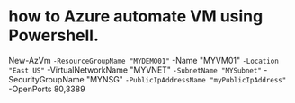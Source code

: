 # how to Azure automate VM using Powershell.
New-AzVm `
    -ResourceGroupName "MYDEMO01" `
    -Name "MYVM01" `
    -Location "East US" `
    -VirtualNetworkName "MYVNET" `
    -SubnetName "MYSubnet" `
    -SecurityGroupName "MYNSG" `
    -PublicIpAddressName "myPublicIpAddress" `
    -OpenPorts 80,3389
